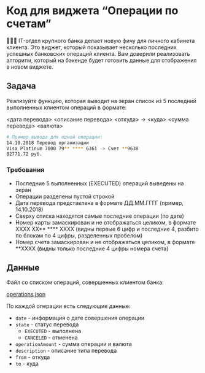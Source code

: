 # Код для виджета “Операции по счетам”

<aside>
👨🏻‍💻 IT-отдел крупного банка делает новую фичу для личного кабинета клиента. Это виджет, который показывает несколько последних успешных банковских операций клиента. Вам доверили реализовать алгоритм, который на бэкенде будет готовить данные для отображения в новом виджете.

</aside>

## Задача

Реализуйте функцию, которая выводит на экран список из 5 последний выполненных клиентом операций в формате:

<дата перевода> <описание перевода>
<откуда> -> <куда>
<сумма перевода> <валюта>

```bash
# Пример вывода для одной операции:
14.10.2018 Перевод организации
Visa Platinum 7000 79** **** 6361 -> Счет **9638
82771.72 руб.
```

### Требования

- Последние 5 выполненных (EXECUTED) операций выведены на экран
- Операции разделены пустой строкой
- Дата перевода представлена в формате ДД.ММ.ГГГГ (пример, 14.10.2018)
- Сверху списка находятся самые последние операции (по дате)
- Номер карты замаскирован и не отображаться целиком, в формате  XXXX XX** **** XXXX (видны первые 6 цифр и последние 4, разбито по блокам по 4 цифры, разделенных пробелом)
- Номер счета замаскирован и не отображаться целиком, в формате  **XXXX 
(видны только последние 4 цифры номера счета)

## Данные

Файл со списком операций, совершенных клиентом банка:

[operations.json](https://s3-us-west-2.amazonaws.com/secure.notion-static.com/d22c7143-d55e-4f1d-aa98-e9b15e5e5efc/operations.json)

По каждой операции есть следующие данные:

- `date` - информация о дате совершения операции
- `state` - статус перевода
    - `EXECUTED` - выполнена
    - `CANCELED` - отменена
- `operationAmount` - сумма операции и валюта
- `description` - описание типа перевода
- `from` - откуда
- `to` - куда